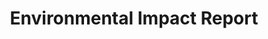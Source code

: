 ---
layout: page
title: Environmental Impact Report
description: A 70-page EIR specific to aesthetics impacts
img:
redirect: https://drive.google.com/file/d/1eSNUc95VVIytKvM5PBEPzIaEV8pOmTId/view?usp=drivesdk
importance: 7
category: school
---